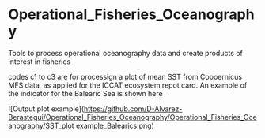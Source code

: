 # Operational_Fisheries_Oceanography
Tools to process operational oceanography data and create products of interest in fisheries

codes c1 to c3 are for processign a plot of mean SST from Copoernicus MFS data, as applied for the ICCAT ecosystem repot card. An example of the indicator for the Balearic Sea is shown here


![Output plot example](https://github.com/D-Alvarez-Berastegui/Operational_Fisheries_Oceanography/Operational_Fisheries_Oceanography/SST_plot example_Balearics.png)
